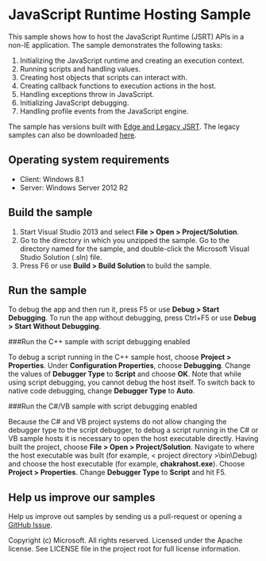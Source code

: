 # JavaScript Runtime Hosting Sample
This sample shows how to host the JavaScript Runtime (JSRT) APIs in a non-IE application. The sample demonstrates the following tasks:

1. Initializing the JavaScript runtime and creating an execution context.
2. Running scripts and handling values.
3. Creating host objects that scripts can interact with.
4. Creating callback functions to execution actions in the host.
5. Handling exceptions throw in JavaScript.
6. Initializing JavaScript debugging.
7. Handling profile events from the JavaScript engine.

The sample has versions built with [Edge and Legacy JSRT](https://msdn.microsoft.com/en-us/library/dn903710.aspx). The legacy samples can also be downloaded [here](https://code.msdn.microsoft.com/JavaScript-Runtime-Hosting-d3a13880). 

## Operating system requirements
- Client: Windows 8.1
- Server: Windows Server 2012 R2 


## Build the sample
1. Start Visual Studio 2013 and select **File > Open > Project/Solution**. 
2. Go to the directory in which you unzipped the sample. Go to the directory named for the sample, and double-click the Microsoft Visual Studio Solution (.sln) file. 
3. Press F6 or use **Build > Build Solution** to build the sample. 



## Run the sample
To debug the app and then run it, press F5 or use **Debug > Start Debugging**. To run the app without debugging, press Ctrl+F5 or use **Debug > Start Without Debugging**.

###Run the C++ sample with script debugging enabled

To debug a script running in the C++ sample host, choose **Project > Properties**. Under **Configuration Properties**, choose **Debugging**. Change the values of **Debugger Type** to **Script** and choose **OK**. Note that while using script debugging, you cannot debug the host itself. To switch back to native code debugging, change **Debugger Type** to **Auto**.

###Run the C#/VB sample with script debugging enabled

Because the C# and VB project systems do not allow changing the debugger type to the script debugger, to debug a script running in the C# or VB sample hosts it is necessary to open the host executable directly. Having built the project, choose **File > Open > Project/Solution**. Navigate to where the host executable was built (for example, < project directory >\bin\Debug) and choose the host executable (for example, **chakrahost.exe**). Choose **Project >  Properties**. Change **Debugger Type** to **Script** and hit F5.



## Help us improve our samples
Help us improve out samples by sending us a pull-request or opening a [GitHub Issue](https://github.com/Microsoft/Chakra-Samples/issues/new).


Copyright (c) Microsoft. All rights reserved.  Licensed under the Apache license. See LICENSE file in the project root for full license information.